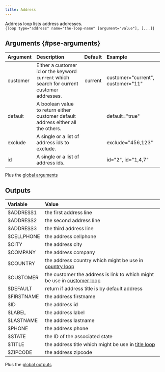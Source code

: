 ```yaml
---
title: Address
---
```


Address loop lists address addresses.  
`{loop type="address" name="the-loop-name" [argument="value"], [...]}`

## Arguments {#pse-arguments}

| Argument      | Description                                                                                | Default         | Example                           |
| ------------- |:-------------------------------------------------------------------------------------------| :-------------: | :-------------------------------- |
| customer      | Either a customer id or the keyword `current` which search for current customer addresses. |  current        | customer="current", customer="11" |
| default       | A boolean value to return either customer default address either all the others.           |                 | default="true"                    |
| exclude       | A single or a list of address ids to exclude.                                              |                 | exclude="456,123"                 |
| id            | A single or a list of address ids.                                                         |                 |  id="2", id="1,4,7"               |

Plus the [global arguments](./global_arguments)

## Outputs

| Variable                                                              | Value                                                                                 |
| :-------------------------------------------------------------------  | :------------------------------------------------------------------------------------ |
| $ADDRESS1                                                             | the first address line                                                                |
| $ADDRESS2                                                             | the second address line                                                               |
| $ADDRESS3                                                             | the third address line                                                                |
| $CELLPHONE                                                            | the address cellphone                                                                 |
| $CITY                                                                 | the address city                                                                      |
| $COMPANY                                                              | the address company                                                                   |
| $COUNTRY                                                              | the address country which might be use in [country loop](./Country)                   |
| $CUSTOMER                                                             | the customer the address is link to which might be use in [customer loop](./Customer) |
| $DEFAULT                                                              | return if address title is by default address                                         |
| $FIRSTNAME                                                            | the address firstname                                                                 |
| $ID                                                                   | the address id                                                                        |
| $LABEL                                                                | the address label                                                                     |
| $LASTNAME                                                             | the address lastname                                                                  |
| $PHONE                                                                | the address phone                                                                     |
| $STATE                                                                | the ID of the associated state                                                        |
| $TITLE                                                                | the address title which might be use in [title loop](./Title)                         |
| $ZIPCODE                                                              | the address zipcode                                                                   |

Plus the [global outputs](./global_outputs)
